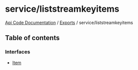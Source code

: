 # service/liststreamkeyitems
[Api Code Documentation](../README.md) / [Exports](../modules.md) / service/liststreamkeyitems

## Table of contents

### Interfaces

- [Item](../interfaces/service_liststreamkeyitems.Item.md)
